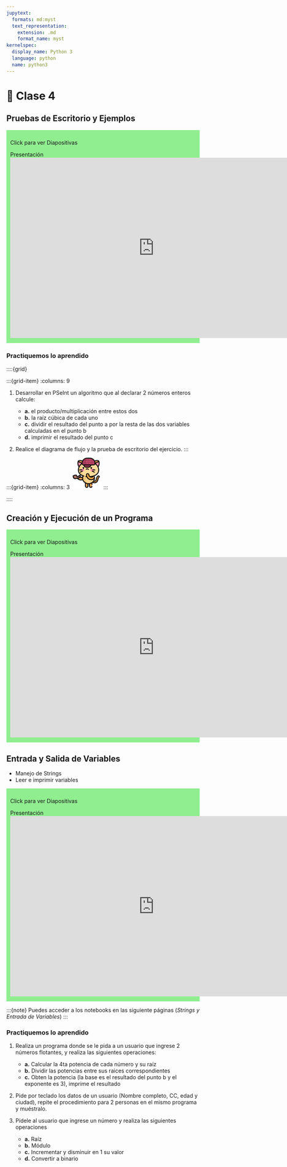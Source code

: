 ```yaml
---
jupytext:
  formats: md:myst
  text_representation:
    extension: .md
    format_name: myst
kernelspec:
  display_name: Python 3
  language: python
  name: python3
---
```


# 📘 Clase 4

## Pruebas de Escritorio y Ejemplos

<div class="admonition tip dropdown" style="background: lightgreen; padding: 10px">
    <p class="title">Click para ver Diapositivas</p>
    Presentación
    <iframe src="https://view.officeapps.live.com/op/embed.aspx?src=https://github.com/BioAITeamLearning/prog1-2023-02-ucaldas/raw/main/content/resources/clase-4/pruebas-escritorio.pptx" frameborder="0" width="750" height="470" allowfullscreen="true" mozallowfullscreen="true" webkitallowfullscreen="true"></iframe>
</div>

### Practiquemos lo aprendido

::::{grid}

:::{grid-item}
:columns: 9
1. Desarrollar en PSeInt un algoritmo que al declarar 2 números enteros calcule:
    - **a.** el producto/multiplicación entre estos dos
    - **b.** la raíz cúbica de cada uno
    - **c.** dividir el resultado del punto a por la resta de las dos variables calculadas en el punto b
    - **d.** imprimir el resultado del punto c

2. Realice el diagrama de flujo y la prueba de escritorio del ejercicio.
:::

:::{grid-item}
:columns: 3
<img src="https://github.com/BioAITeamLearning/prog1-2023-02-ucaldas/raw/main/content/imgs/gato-pipa.png" width="80" />
:::

::::

## Creación y Ejecución de un Programa

<div class="admonition tip dropdown" style="background: lightgreen; padding: 10px">
    <p class="title">Click para ver Diapositivas</p>
    Presentación
    <iframe src="https://view.officeapps.live.com/op/embed.aspx?src=https://github.com/BioAITeamLearning/prog1-2023-02-ucaldas/raw/main/content/resources/clase-4/creacion-ejecucion-programa.pptx" frameborder="0" width="750" height="470" allowfullscreen="true" mozallowfullscreen="true" webkitallowfullscreen="true"></iframe>
</div>

## Entrada y Salida de Variables

- Manejo de Strings
- Leer e imprimir variables

<div class="admonition tip dropdown" style="background: lightgreen; padding: 10px">
    <p class="title">Click para ver Diapositivas</p>
    Presentación
    <iframe src="https://view.officeapps.live.com/op/embed.aspx?src=https://github.com/BioAITeamLearning/prog1-2023-02-ucaldas/raw/main/content/resources/clase-4/entrada-salida-var.pptx" frameborder="0" width="750" height="470" allowfullscreen="true" mozallowfullscreen="true" webkitallowfullscreen="true"></iframe>
</div>

:::{note}
Puedes acceder a los notebooks en las siguiente páginas (*Strings y Entrada de Variables*)
:::

### Practiquemos lo aprendido

1. Realiza un programa donde se le pida a un usuario que ingrese 2 números flotantes, y realiza las siguientes operaciones:
    - **a.** Calcular la 4ta potencia de cada número y su raíz
    - **b.** Dividir las potencias entre sus raices correspondientes
    - **c.** Obten la potencia (la base es el resultado del punto b y el exponente es 3), imprime el resultado

2. Pide por teclado los datos de un usuario (Nombre completo, CC, edad y ciudad), repite el procedimiento para 2 personas en el mismo programa y muéstralo.

3. Pídele al usuario que ingrese un número y realiza las siguientes operaciones
    - **a.** Raíz
    - **b.** Módulo
    - **c.** Incrementar y disminuir en 1 su valor
    - **d.** Convertir a binario
